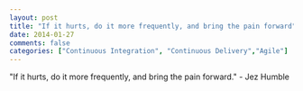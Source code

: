 ```yaml
---
layout: post
title: "If it hurts, do it more frequently, and bring the pain forward"
date: 2014-01-27
comments: false
categories: ["Continuous Integration", "Continuous Delivery","Agile"]
---
```


<span class='quote'>"If it hurts, do it more frequently, and bring the pain forward."</span>
<span class='by'>- Jez Humble</span>
